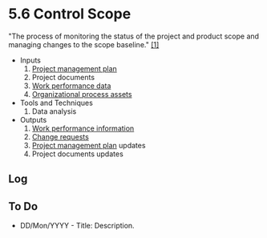 # 5.6 Control Scope

"The process of monitoring the status of the project and product scope and
managing changes to the scope baseline." [[1]](../home.md#references)

- Inputs
  1. [Project management plan](../04-integration/4.2-develop-project-management-plan.md)
  2. Project documents
  3. [Work performance data](../99-project-files/06-work-performance/00-work-performance.md#work-performance-data)
  4. [Organizational process assets](../01-business-and-environment/03-organizational-process-assets.md)
- Tools and Techniques
  1. Data analysis
- Outputs
  1. [Work performance information](../99-project-files/06-work-performance/00-work-performance.md#work-performance-information)
  2. [Change requests](../99-project-files/04-change-requests/00-change-requests.md)
  3. [Project management plan](../04-integration/4.2-develop-project-management-plan.md) updates
  4. Project documents updates

## Log

## To Do

- DD/Mon/YYYY - Title: Description.
